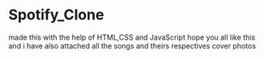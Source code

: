 # Spotify_Clone
made this with the help of HTML,CSS and JavaScript
hope you all like this and i have also attached all the songs and theirs respectives cover photos
